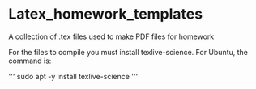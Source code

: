 # Latex_homework_templates
A collection of .tex files used to make PDF files for homework

For the files to compile you must install texlive-science. For Ubuntu, the command is:

'''
sudo apt -y install texlive-science
'''